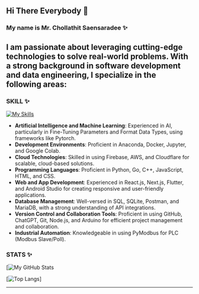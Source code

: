 ## Hi There Everybody 👋
### My name is Mr. Chollathit Saensaradee ✨
I am passionate about leveraging cutting-edge technologies to solve real-world problems. With a strong background in software development and data engineering, I specialize in the following areas:
---
### SKILL ✨
[![My Skills](https://skillicons.dev/icons?i=js,html,css,git,github,go,py,pytorch,kotlin,java,flutter,bootstrap,cpp,cloudflare,dart,docker,fastapi,firebase,flask,nodejs,php,postman,powershell,react,stackoverflow,tensorflow,vscode,mysql,mongodb,linux,bash,arduino,anaconda)](https://skillicons.dev)

- **Artificial Intelligence and Machine Learning**: Experienced in AI, particularly in Fine-Tuning Parameters and Format Data Types, using frameworks like Pytorch.
- **Development Environments**: Proficient in Anaconda, Docker, Jupyter, and Google Colab.
- **Cloud Technologies**: Skilled in using Firebase, AWS, and Cloudflare for scalable, cloud-based solutions.
- **Programming Languages**: Proficient in Python, Go, C++, JavaScript, HTML, and CSS.
- **Web and App Development**: Experienced in React.js, Next.js, Flutter, and Android Studio for creating responsive and user-friendly applications.
- **Database Management**: Well-versed in SQL, SQLite, Postman, and MariaDB, with a strong understanding of API integrations.
- **Version Control and Collaboration Tools**: Proficient in using GitHub, ChatGPT, Git, Node.js, and Arduino for efficient project management and collaboration.
- **Industrial Automation**: Knowledgeable in using PyModbus for PLC (Modbus Slave/Poll).
  
### STATS ✨
[![My GitHub Stats](https://github-readme-stats.vercel.app/api?username=atttyys&show_icons=true&theme=dark#gh-dark-mode-only)

[![Top Langs](https://github-readme-stats.vercel.app/api/top-langs/?username=atttyys&theme=dark)]

---
